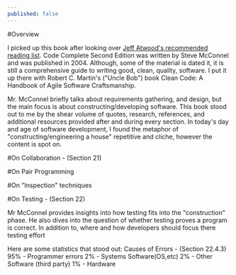 ```yaml
---
published: false
---
```


#Overview

I picked up this book after looking over [Jeff Atwood's recommended reading list](http://www.codinghorror.com/blog/2004/02/recommended-reading-for-developers.html).  Code Complete Second Edition was written by Steve McConnel and was published in 2004.  Although, some of the material is dated it, it is still a comprehensive guide to writing good, clean, quality, software.  I put it up there with Robert C. Martin's ("Uncle Bob") book Clean Code: A Handbook of Agile Software Craftsmanship.  

Mr. McConnel briefly talks about requirements gathering, and design, but the main focus is about constructing/developing software.  This book stood out to me by the shear volume of quotes, research, references, and additional resources provided after and during every section.  In today's day and age of software development, I found the metaphor of "constructing/engineering a house" repetitive and cliche, however the content is spot on.

#On Collaboration - (Section 21)

#On Pair Programming


#On "Inspection" techniques

#On Testing - (Section 22)

Mr McConnel provides insights into how testing fits into the "construction" phase.  He also dives into the question of whether testing proves a program is correct.  In addition to, where and how developers should focus there testing effort
 
Here are some statistics that stood out:
Causes of Errors - (Section 22.4.3)
    95% - Programmer errors
    2% - Systems Software(OS,etc)
    2% - Other Software (third party)
    1% - Hardware
